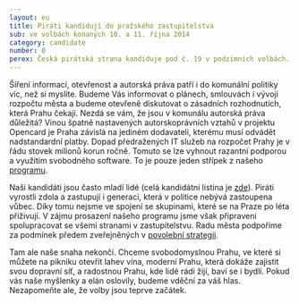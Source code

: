 ```yaml
---
layout: eu
title: Piráti kandidují do pražského zastupitelstva
sub: ve volbách konaných 10. a 11. října 2014
category: candidate
number: 0
perex: Česká pirátská strana kandiduje pod č. 19 v podzimních volbách. Budeme nezávisle kontrolovat práci vládnoucích politiků. Naši zastupitelé vás budou informovat a hájit!
---
```


Šíření informací, otevřenost a autorská práva patří i do komunální politiky víc, než si myslíte. Budeme Vás informovat o plánech, smlouvách i vývoji rozpočtu města a budeme otevřeně diskutovat o zásadních rozhodnutích, která Prahu čekají. Nezdá se vám, že jsou v komunálu autorská práva důležitá? Vinou špatně nastavených autorskoprávních vztahů v projektu Opencard je Praha závislá na jediném dodavateli, kterému musí odvádět nadstandardní platby. Dopad předražených IT služeb na rozpočet Prahy je v řádu stovek milionů korun ročně. Tomuto se lze vyhnout razantní podporou a využitím svobodného software. To je pouze jeden střípek z našeho [programu](/program.html).

Naši kandidáti jsou často mladí lidé (celá kandidátní listina je [zde](http://www.pirati.cz/regiony/praha/kandidatni_listina)). Piráti vyrostli zdola a zastupují i generaci, která v politice nebývá zastoupena vůbec. Díky tomu nejsme ve spojení se skupinami, které se na Praze po léta přiživují. V zájmu prosazení našeho programu jsme však připraveni spolupracovat se všemi stranami v zastupitelstvu. Radu města podpoříme za podmínek předem zveřejněných v [povolební strategii](http://www.pirati.cz/regiony/praha/povolebni_strategie). 

Tam ale naše snaha nekončí. Chceme svobodomyslnou Prahu, ve které si můžete na pikniku otevřít lahev vína, moderní Prahu, která dokáže zajistit svou dopravní síť, a radostnou Prahu, kde lidé rádi žijí, baví se i bydlí. Pokud vás naše myšlenky a elán oslovily, budeme vděční za váš hlas. Nezapomeňte ale, že volby
jsou teprve začátek.
